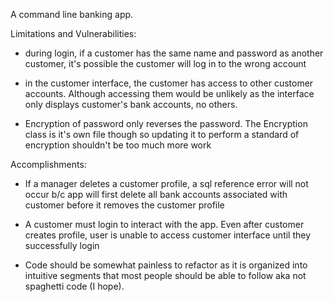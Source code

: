A command line banking app. 

Limitations and Vulnerabilities:

- during login, if a customer has the same name and password as another customer,
it's possible the customer will log in to the wrong account

- in the customer interface, the customer has access to other customer accounts. 
Although accessing them would be unlikely as the interface only displays 
customer's bank accounts, no others. 

- Encryption of password only reverses the password. The Encryption class is it's own file
though so updating it to perform a standard of encryption shouldn't be too much more work


Accomplishments:

- If a manager deletes a customer profile, a sql reference error will not occur 
b/c app will first delete all bank accounts associated with customer before it removes the 
customer profile

- A customer must login to interact with the app. Even after customer creates profile, user
is unable to access customer interface until they successfully login

- Code should be somewhat painless to refactor as it is organized into intuitive segments 
that most people should be able to follow aka not spaghetti code (I hope).
